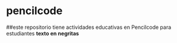 # pencilcode
##este repositorio tiene actividades educativas en Pencilcode para estudiantes
**texto en negritas**
